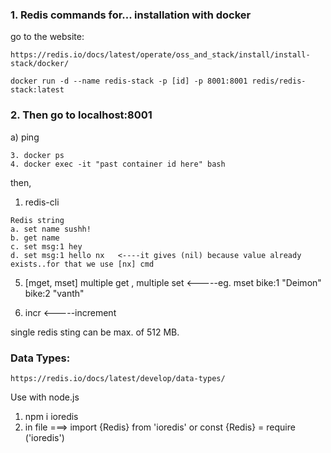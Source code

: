 ### 1. Redis commands for... installation with docker
go to the website:
```
https://redis.io/docs/latest/operate/oss_and_stack/install/install-stack/docker/
```
 
```
docker run -d --name redis-stack -p [id] -p 8001:8001 redis/redis-stack:latest
```

 
### 2.  Then go to localhost:8001
   a) ping 
``` 
3. docker ps 
4. docker exec -it "past container id here" bash
```

then,

1. redis-cli 
```
Redis string
a. set name sushh!
b. get name
c. set msg:1 hey
d. set msg:1 hello nx   <----it gives (nil) because value already exists..for that we use [nx] cmd
```
5. [mget, mset] multiple get , multiple set  <-----eg. mset bike:1 "Deimon" bike:2 "vanth"

6. incr <-----increment 

single redis sting can be max. of 512 MB.
 
### Data Types:
```
https://redis.io/docs/latest/develop/data-types/
```
 
Use with node.js

1. npm i ioredis
2. in file ===> import {Redis} from 'ioredis' or const {Redis} = require ('ioredis')



